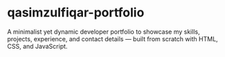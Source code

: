 # qasimzulfiqar-portfolio
A minimalist yet dynamic developer portfolio to showcase my skills, projects, experience, and contact details — built from scratch with HTML, CSS, and JavaScript.
